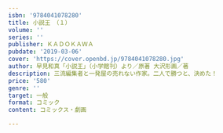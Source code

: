 ```yaml
---
isbn: '9784041078280'
title: 小説王　（１）
volume: ''
series: ''
publisher: ＫＡＤＯＫＡＷＡ
pubdate: '2019-03-06'
cover: 'https://cover.openbd.jp/9784041078280.jpg'
author: 早見和真「小説王」（小学館刊）より／原著 大沢形画／著
description: 三流編集者と一発屋の売れない作家。二人で勝つと、決めた！
price: '580'
genre: ''
target: 一般
format: コミック
content: コミックス・劇画

---
```


